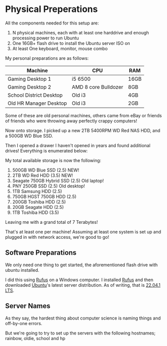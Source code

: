 # Physical Preperations

All the components needed for this setup are:

1. N physical machines, each with at least one harddrive and enough processing power to run Ubuntu
2. One 16GB+ flash drive to install the Ubuntu server ISO on
3. At least One keyboard, monitor, mouse combo

My personal preparations are as follows:

| Machine     | CPU | RAM |
| ----------- | ----------- | ----------- |
| Gaming Desktop 1      | i5 6500       | 16GB       |
| Gaming Desktop 2      | AMD 8 core Bulldozer       | 8GB       |
| School District Desktop   | Old i3        |4GB       |
| Old HR Manager Desktop   | Old i3        |2GB       |

Some of these are old personal machines, others came from eBay or friends of friends who were throwing away perfectly crappy computers!

Now onto storage. I picked up a new 2TB 5400RPM WD Red NAS HDD, and a 500GB WD Blue SSD.

Then I opened a drawer I haven't opened in years and found additional drives! Everything is enumerated below:

My total available storage is now the following:

1. 500GB WD Blue SSD (2.5) NEW!
2. 2TB WD Red HDD (3.5) NEW!
3. Seagate 750GB Hybrid SSD (2.5) Old laptop!
4. PNY 250GB SSD (2.5) Old desktop!
5. 1TB Samsung HDD (2.5)
6. 750GB HGST 750GB HDD (2.5)
7. 200GB Toshiba HDD (2.5)
8. 20GB Seagate HDD (2.5)
9. 1TB Toshiba HDD (3.5)

Leaving me with a grand total of 7 Terabytes!

That's at least one per machine! Assuming at least one system is set up and plugged in with network access, we're good to go!

## Software Preparations

We only need one thing to get started, the aforementioned flash drive with ubuntu installed.

I did this using [Rufus](https://rufus.ie/en/) on a Windows computer. I installed [Rufus](https://rufus.ie/en/) and then downloaded [Ubuntu](https://ubuntu.com/download/server)'s latest server distribution. As of writing, that is [22.04.1 LTS](https://discourse.ubuntu.com/t/jammy-jellyfish-release-notes/24668?_ga=2.24881274.1343425226.1665932151-444169069.1665932151).

## Server Names

As they say, the hardest thing about computer science is naming things and off-by-one errors.

But we're going to try to set up the servers with the following hostnames; rainbow, oldie, school and hp

